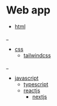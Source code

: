 # Web app

* [html](https://github.com/souhailmerroun-practice/html)

_

* [css](https://github.com/souhailmerroun-practice/css)
  * [tailwindcss](https://github.com/souhailmerroun-practice/tailwindcss)  

_

* [javascript](https://github.com/souhailmerroun-practice/javascript)
  * [typescript](https://github.com/souhailmerroun-practice/typescript)
  * [reactjs](https://github.com/souhailmerroun-practice/reactjs)
    * [nextjs](https://github.com/souhailmerroun-practice/nextjs)
